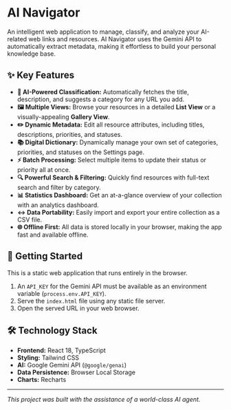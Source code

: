 # AI Navigator

An intelligent web application to manage, classify, and analyze your AI-related web links and resources. AI Navigator uses the Gemini API to automatically extract metadata, making it effortless to build your personal knowledge base.

## ✨ Key Features

- **🤖 AI-Powered Classification:** Automatically fetches the title, description, and suggests a category for any URL you add.
- **🖼️ Multiple Views:** Browse your resources in a detailed **List View** or a visually-appealing **Gallery View**.
- **✏️ Dynamic Metadata:** Edit all resource attributes, including titles, descriptions, priorities, and statuses.
- **📚 Digital Dictionary:** Dynamically manage your own set of categories, priorities, and statuses on the Settings page.
- **⚡ Batch Processing:** Select multiple items to update their status or priority all at once.
- **🔍 Powerful Search & Filtering:** Quickly find resources with full-text search and filter by category.
- **📊 Statistics Dashboard:** Get an at-a-glance overview of your collection with an analytics dashboard.
- **↔️ Data Portability:** Easily import and export your entire collection as a CSV file.
- **🌐 Offline First:** All data is stored locally in your browser, making the app fast and available offline.

## 🚀 Getting Started

This is a static web application that runs entirely in the browser.

1.  An `API_KEY` for the Gemini API must be available as an environment variable (`process.env.API_KEY`).
2.  Serve the `index.html` file using any static file server.
3.  Open the served URL in your web browser.

## 🛠️ Technology Stack

- **Frontend:** React 18, TypeScript
- **Styling:** Tailwind CSS
- **AI:** Google Gemini API (`@google/genai`)
- **Data Persistence:** Browser Local Storage
- **Charts:** Recharts

---

*This project was built with the assistance of a world-class AI agent.*
